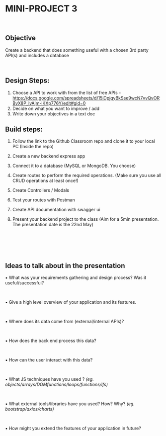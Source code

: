
# **MINI-PROJECT 3**

</br>

## Objective  
Create a backend that does something useful with a chosen 3rd party API(s) and includes a database

<br>

## Design Steps:

1. Choose a API to work with from the list of free APIs - https://docs.google.com/spreadsheets/d/15iDpjqyBkSse9wcN7vvQvORBvX8P_ivAjm-iKXp776Y/edit#gid=0
2. Decide on what you want to improve / add
3. Write down your objectives in a text doc

## Build steps:

1. Follow the link to the Github Classroom repo and clone it to your local PC
(Inside the repo)
2. Create a new backend express app
3. Connect it to a database (MySQL or MongoDB. You choose)
4. Create routes to perform the required operations. (Make sure you use all CRUD operations at least once!)
5. Create Controllers / Modals
6. Test your routes with Postman
7. Create API documentation with swagger ui

8. Present your backend project to the class (Aim for a 5min presentation. The presentation date is the 22nd May)

<br><br><br><br>

## Ideas to talk about in the presentation

▪ What was your requirements gathering and design process? Was it useful/successful?

</br>

▪ Give a high level overview of your application and its features.

</br>

▪ Where does its data come from (external/internal APIs)?

</br>

▪ How does the back end process this data?

</br>

▪ How can the user interact with this data?

</br>

▪ What JS techniques have you used ?
*(eg. objects/arrays/DOMfunctions/loops/functions/ifs)*

</br>

▪ What external tools/libraries have you used? How? Why?
*(eg. bootstrap/axios/charts)*

</br>


▪ How might you extend the features of your application in future?



</br></br></br></br></br>


